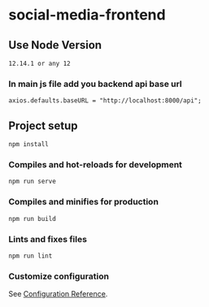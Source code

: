 # social-media-frontend
## Use Node Version
```
12.14.1 or any 12
```

### In main js file add you backend api base url
```
axios.defaults.baseURL = "http://localhost:8000/api";
```

## Project setup
```
npm install
```

### Compiles and hot-reloads for development
```
npm run serve
```

### Compiles and minifies for production
```
npm run build
```

### Lints and fixes files
```
npm run lint
```

### Customize configuration
See [Configuration Reference](https://cli.vuejs.org/config/).
